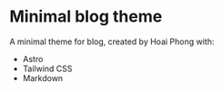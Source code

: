 # Minimal blog theme

A minimal theme for blog, created by Hoai Phong with:

- Astro
- Tailwind CSS
- Markdown
